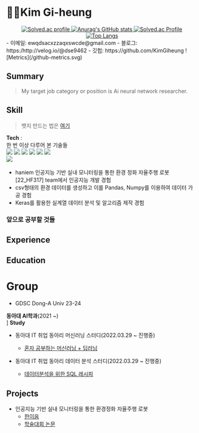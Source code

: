 # 🐱‍💻Kim Gi-heung 
<div align="center">
  <a href="https://github.com/mazassumnida/mazassumnida">
    <img src="http://mazassumnida.wtf/api/mini/generate_badge?boj=koosaga" alt="Solved.ac profile"/>
  </a>
  <a href="https://github.com/KimGiheung">
    <img src="https://github-readme-stats.vercel.app/api?username=KimGiheung&theme=dark&show_icons=true" alt="Anurag's GitHub stats"/>
  </a>
  <a href="https://solved.ac/dse9462/">
    <img src="http://mazassumnida.wtf/api/v2/generate_badge?boj=dse9462" alt="Solved.ac Profile"/>
  </a>
  <a href="https://github.com/KimGiheung">
    <img src="https://github-readme-stats.vercel.app/api/top-langs/?username=KimGiheung&layout=compact" alt="Top Langs"/>
  </a>
</div>
- 이메일: ewqdsacxzzaqxswcde@gmail.com
- 블로그: https:/http://velog.io/@dse9462
- 깃헙: https://github.com/KimGiheung  
![Metrics](/github-metrics.svg)

## Summary
> My target job category or position is Ai neural network researcher.

## Skill
> 뱃지 만드는 법은 [여기](https://2dowon.netlify.app/etc/github-badge/)
 
**Tech** :  
한 번 이상 다루어 본 기술들   
<img src="https://img.shields.io/badge/Python-3766AB?style=flat-square&logo=Python&logoColor=white"/></a>
<img src="https://img.shields.io/badge/C++-00599C?style=flat-square&logo=C%2B%2B&logoColor=white"/></a>
<img src="https://img.shields.io/badge/C-A8B9CC?style=flat-square&logo=C&logoColor=white"/></a>
<img src="https://img.shields.io/badge/Ubuntu-E95420?style=flat-square&logo=Ubuntu&logoColor=white"/></a>
<img src="https://img.shields.io/badge/Pandas-150458?style=flat-square&logo=Pandas&logoColor=white"/></a>
<img src="https://img.shields.io/badge/Numpy-013243?style=flat-square&logo=Numpy&logoColor=white"/></a>  
<img src="https://img.shields.io/badge/scikit learn-f7931e?style=flat-square&logo=scikit-learn&logoColor=white"/></a> 

- haniem 인공지능 기반 실내 모니터링을 통한 환경 정화 자율주행 로봇[22_HF317] team에서 인공지능 개발 경험
- csv형태의 환경 데이터를 생성하고 이를 Pandas, Numpy를 이용하여 데이터 가공 경험
- Keras를 활용한 실계열 데이터 분석 및 알고리즘 제작 경험

### 앞으로 공부할 것들

## Experience

## Education  

# Group
- GDSC Dong-A Univ 23-24

**동아대 AI학과**(2021 ~)  
]
**Study**
- 동아대 IT 취업 동아리 머신러닝 스터디(2022.03.29 ~ 진행중)
  - [혼자 공부하는 머신러닝 + 딥러닝](https://g.co/kgs/3XhrQP)

- 동아대 IT 취업 동아리 데이터 분석 스터디(2022.03.29 ~ 진행중)
  - [데이터분석을 위한 SQL 레시피](https://g.co/kgs/wPVrmG)


## Projects
- 인공지능 기반 실내 모니터링을 통한 환경정화 자율주행 로봇
  - [한이음](https://www.hanium.or.kr/portal/index.do)
  - [학술대회 논문](https://github.com/KimGiheung/GreenAI_thesis/blob/fe51774bbe626f5f856e17f710e0f965279c05ff/ROS2%20%EB%A5%BC%20%ED%99%9C%EC%9A%A9%ED%95%9C%20AI%20%26%20ICT%20%EA%B8%B0%EB%B0%98%20%EC%9E%90%EC%9C%A8%EC%A3%BC%ED%96%89%20%EA%B3%B5%EA%B8%B0%EC%B2%AD%EC%A0%95%EA%B8%B0%20%EC%97%B0%EA%B5%AC.pdf)    

<br>
